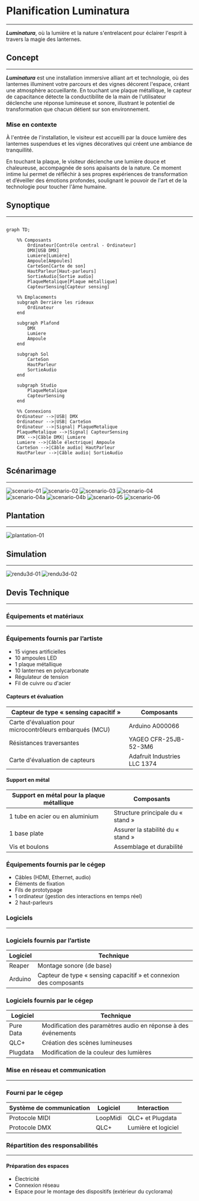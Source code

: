 # Planification Luminatura
---

***Luminatura***, où la lumière et la nature s'entrelacent pour éclairer l'esprit à travers la magie des lanternes.

## Concept
---

***Luminatura*** est une installation immersive alliant art et technologie, où des lanternes illuminent votre parcours et des vignes décorent l'espace, créant une atmosphère accueillante. En touchant une plaque métallique, le capteur de capacitance détecte la conductibilite de la main de l'utilisateur déclenche une réponse lumineuse et sonore, illustrant le potentiel de transformation que chacun détient sur son environnement.

### Mise en contexte

À l'entrée de l'installation, le visiteur est accueilli par la douce lumière des lanternes suspendues et les vignes décoratives qui créent une ambiance de tranquillité.

En touchant la plaque, le visiteur déclenche une lumière douce et chaleureuse, accompagnée de sons apaisants de la nature. Ce moment intime lui permet de réfléchir à ses propres expériences de transformation et d’éveiller des émotions profondes, soulignant le pouvoir de l'art et de la technologie pour toucher l'âme humaine.

## Synoptique
---
```mermaid

graph TD;

    %% Composants
        Ordinateur[Contrôle central - Ordinateur]
        DMX[USB DMX]
        Lumiere[Lumière]
        Ampoule[Ampoules]
        CarteSon[Carte de son]
        HautParleur[Haut-parleurs]
        SortieAudio[Sortie audio]
        PlaqueMetalique[Plaque métallique]
        CapteurSensing[Capteur sensing]

    %% Emplacements
    subgraph Derrière les rideaux
        Ordinateur
    end

    subgraph Plafond
        DMX
        Lumiere
        Ampoule 
    end

    subgraph Sol
        CarteSon
        HautParleur
        SortieAudio
    end

    subgraph Studio
        PlaqueMetalique
        CapteurSensing
    end

    %% Connexions
    Ordinateur -->|USB| DMX
    Ordinateur -->|USB| CarteSon
    Ordinateur -->|Signal| PlaqueMetalique
    PlaqueMetalique -->|Signal| CapteurSensing
    DMX -->|Câble DMX| Lumiere
    Lumiere -->|Câble électrique| Ampoule
    CarteSon -->|Câble audio| HautParleur
    HautParleur -->|Câble audio| SortieAudio

```

## Scénarimage
---
![scenario-01](https://github.com/user-attachments/assets/9aede9dd-d5b6-4808-b45a-95dfe7e4c233)
![scenario-02](https://github.com/user-attachments/assets/04ce7d77-a2de-42be-998f-3d444e2fe6f4)
![scenario-03](https://github.com/user-attachments/assets/d1291c5d-6dbb-418e-a073-022658baba4a)
![scenario-04](https://github.com/user-attachments/assets/9f59cde4-f6aa-4ddd-9897-40f5cf599bc8)
![scenario-04a](https://github.com/user-attachments/assets/2a518ee8-364f-4ba6-b51e-d1ad4614ee29)
![scenario-04b](https://github.com/user-attachments/assets/5b174ecf-6f65-491b-a74e-7dd27ceb3d23)
![scenario-05](https://github.com/user-attachments/assets/43d34f12-878a-479e-88b4-d0d0daf2f5f9)
![scenario-06](https://github.com/user-attachments/assets/5a4d3004-954a-4236-8454-8a070206b60d)

## Plantation
---
![plantation-01](https://github.com/user-attachments/assets/c9210b69-61c2-490e-b207-cd145620a761)

## Simulation
---
![rendu3d-01](https://github.com/user-attachments/assets/f430819c-2b87-4be4-9444-83088abfe75a)
![rendu3d-02](https://github.com/user-attachments/assets/65222d73-c413-46ed-921c-93ff0e1e6542)

## Devis Technique
---
### Équipements et matériaux
---
### Équipements fournis par l’artiste

- 15 vignes artificielles
- 10 ampoules LED 
- 1 plaque métallique 
- 10 lanternes en polycarbonate
- Régulateur de tension
- Fil de cuivre ou d'acier
  
#### Capteurs et évaluation

| Capteur de type « sensing capacitif »                    | Composants                   |
| -------------------------------------------------------- | ---------------------------- |
| Carte d'évaluation pour microcontrôleurs embarqués (MCU) | Arduino A000066              |
| Résistances traversantes                                 | YAGEO CFR-25JB-52-3M6        |
| Carte d'évaluation de capteurs                           | Adafruit Industries LLC 1374 |

#### Support en métal

| Support en métal pour la plaque métallique | Composants                        |
| ------------------------------------------ | --------------------------------- |
| 1 tube en acier ou en aluminium            | Structure principale du « stand » |
| 1 base plate                               | Assurer la stabilité du « stand » |
| Vis et boulons                             | Assemblage et durabilité          |

### Équipements fournis par le cégep

- Câbles (HDMI, Ethernet, audio)
- Éléments de fixation
- Fils de prototypage
- 1 ordinateur (gestion des interactions en temps réel)
- 2 haut-parleurs

### Logiciels 

---
### Logiciels fournis par l’artiste
  
| Logiciel | Technique                                                         |
| -------- | ----------------------------------------------------------------- |
| Reaper   | Montage sonore (de base)                                          |
| Arduino  | Capteur de type « sensing capacitif » et connexion des composants |

### Logiciels fournis par le cégep

| Logiciel  | Technique                                                     |
| --------- | ------------------------------------------------------------- |
| Pure Data | Modification des paramètres audio en réponse à des événements |
| QLC+      | Création des scènes lumineuses                                |
| Plugdata  | Modification de la couleur des lumières                       |

### Mise en réseau et communication

---
### Fourni par le cégep

| Système de communication | Logiciel | Interaction         |
| ------------------------ | -------- | ------------------- |
| Protocole MIDI           | LoopMidi | QLC+ et Plugdata    |
| Protocole DMX            | QLC+     | Lumière et logiciel |

### Répartition des responsabilités
---
#### Préparation des espaces

* Électricité
* Connexion réseau
* Espace pour le montage des dispositifs (extérieur du cyclorama)

